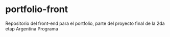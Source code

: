 # portfolio-front
Repositorio del front-end para el portfolio, parte del proyecto final de la 2da etap Argentina Programa
